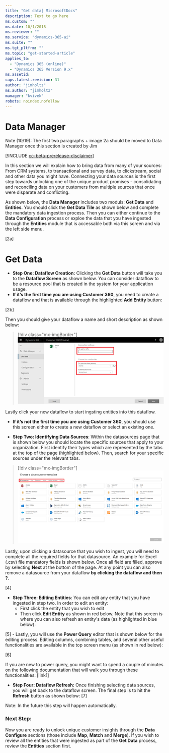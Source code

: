 ```yaml
---
title: "Get data| MicrosoftDocs"
description: Text to go here
ms.custom: ""
ms.date: 10/1/2018
ms.reviewer: ""
ms.service: "dynamics-365-ai"
ms.suite: ""
ms.tgt_pltfrm: ""
ms.topic: "get-started-article"
applies_to: 
  - "Dynamics 365 (online)"
  - "Dynamics 365 Version 9.x"
ms.assetid: 
caps.latest.revision: 31
author: "jimholtz"
ms.author: "jimholtz"
manager: "kvivek"
robots: noindex,nofollow
---
```

# Data Manager 
Note (10/19): The first two paragraphs + image 2a should be moved to Data Manager once this section is created by Jim

[!INCLUDE [cc-beta-prerelease-disclaimer](../includes/cc-beta-prerelease-disclaimer.md)]

In this section we will explain how to bring data from many of your sources: From CRM systems, to transactional and survey data, to clickstream, social and other data you might have. Connecting your data sources is the first step towards unlocking one of the unique product promises - consolidating and reconciling data on your customers from multiple sources that once were disparate and conflicting. 

As shown below, the **Data Manager** includes two moduls: **Get Data** and **Entities**. You should click the **Get Data Tile** as shown below and complete the mandatory data ingestion process. Then you can either continue to the **Data Configuration** process or exploe the data that you have ingested through the **Entities** module that is accessable both via this screen and via the left side menu.

[2a]

# Get Data

-	**Step One: Dataflow Creation:** Clicking the **Get Data** button will take you to the **Dataflow Screen** as shown below. You can consider dataflow to be a resource pool that is created in the system for your application usage.
- **If it’s the first time you are using Customer 360**, you need to create a dataflow and that is available through the highlighted **Add Entity** button:

[2b]

Then you should give your dataflow a name and short description as shown below:

> [!div class="mx-imgBorder"] 
> ![](media/connection-settings.png "Connection settings")

Lastly click your new dataflow to start ingsting entities into this dataflow.
- **If it’s not the first time you are using Customer 360**, you should use this screen either to create a new dataflow or select an existing one. 

- **Step Two: Identifying Data Sources**: Within the datasources page that is shown below you should locate the specific sources that apply to your organization. First identify their types which are represented by the tabs at the top of the page (highlighted below). Then, search for your specific sources under the relevant tabs.

> [!div class="mx-imgBorder"] 
> ![](media/choose-data-source-menu.png "Data source menu")

Lastly, upon clicking a datasource that you wish to ingest, you will need to complete all the required fields for that datasource. An example for Excel (.csv) file mandatory fields is shown below. Once all field are filled, approve by selecting **Next** at the bottom of the page. At any point you can also remove a datasource from your dataflow **by clicking the dataflow and then ?**.

[4]

- **Step Three: Editing Entities**: You can edit any entity that you have ingested in step two. In order to edit an entity:
    - First click the entity that you wish to edit
    - Then click **Edit Entity** as shown in red below. Note that this screen is where you can also refresh an entity's data (as highlighted in blue below):
    
[5]
    - Lastly, you will use the **Power Query** editor that is shown below for the editing process. Editing columns, combining tables, and several other useful functionalities are available in the top screen menu (as shown in red below):
    
[6]
     
If you are new to power query, you might want to spend a couple of minutes on the following documentation that will walk you through these functionalities:
[link1]

-	**Step Four: Dataflow Refresh:** Once finishing selecting data sources, you will get back to the dataflow screen. The final step is to hit the **Refresh** button as shown below:
[7]

Note: In the future this step will happen automatically. 

### Next Step: 
Now you are ready to unlock unique customer insights through the **Data Configure** sections (those include **Map**, **Match** and **Merge**). If you wish to review all the entities that were ingested as part of the **Get Data** process, review the **Entities** section first. 

